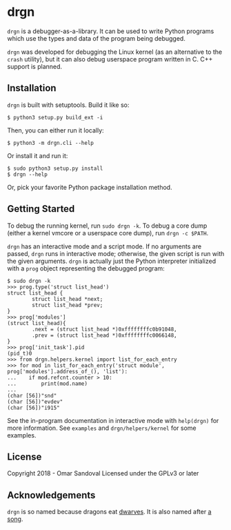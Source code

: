 drgn
====

`drgn` is a debugger-as-a-library. It can be used to write Python programs
which use the types and data of the program being debugged.

`drgn` was developed for debugging the Linux kernel (as an alternative to the
`crash` utility), but it can also debug userspace program written in C. C++
support is planned.

Installation
------------

`drgn` is built with setuptools. Build it like so:

```
$ python3 setup.py build_ext -i
```

Then, you can either run it locally:

```
$ python3 -m drgn.cli --help
```

Or install it and run it:

```
$ sudo python3 setup.py install
$ drgn --help
```

Or, pick your favorite Python package installation method.

Getting Started
---------------

To debug the running kernel, run `sudo drgn -k`. To debug a core dump (either a
kernel vmcore or a userspace core dump), run `drgn -c $PATH`.

`drgn` has an interactive mode and a script mode. If no arguments are passed,
`drgn` runs in interactive mode; otherwise, the given script is run with the
given arguments. `drgn` is actually just the Python interpreter initialized
with a `prog` object representing the debugged program:

```
$ sudo drgn -k
>>> prog.type('struct list_head')
struct list_head {
        struct list_head *next;
        struct list_head *prev;
}
>>> prog['modules']
(struct list_head){
        .next = (struct list_head *)0xffffffffc0b91048,
        .prev = (struct list_head *)0xffffffffc0066148,
}
>>> prog['init_task'].pid
(pid_t)0
>>> from drgn.helpers.kernel import list_for_each_entry
>>> for mod in list_for_each_entry('struct module', prog['modules'].address_of_(), 'list'):
...    if mod.refcnt.counter > 10:
...        print(mod.name)
...
(char [56])"snd"
(char [56])"evdev"
(char [56])"i915"
```

See the in-program documentation in interactive mode with `help(drgn)` for more
information. See `examples` and `drgn/helpers/kernel` for some examples.

License
-------

Copyright 2018 - Omar Sandoval
Licensed under the GPLv3 or later

Acknowledgements
----------------

`drgn` is so named because dragons eat [dwarves](http://dwarfstd.org/). It is
also named after [a song](https://giraffesgiraffes.bandcamp.com/track/drgnfkr-2).
